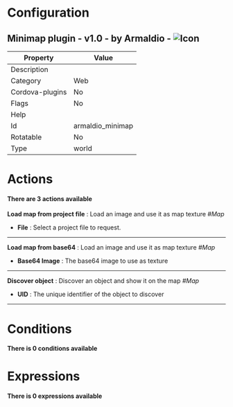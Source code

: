 # Configuration
## Minimap plugin - v1.0 - by Armaldio - <img src='PluginIcon.ico' alt='Icon'>
Property | Value
--- | ---
Description | 
Category | Web
Cordova-plugins | No
Flags | No
Help | 
Id | armaldio_minimap
Rotatable | No
Type | world

# Actions
#### There are 3 actions available
**Load map from project file** : Load an image and use it as map texture *#Map*

* **File** : Select a project file to request.

---

**Load map from base64** : Load an image and use it as map texture *#Map*

* **Base64 Image** : The base64 image to use as texture

---

**Discover object** : Discover an object and show it on the map *#Map*

* **UID** : The unique identifier of the object to discover

---

# Conditions
#### There is 0 conditions available
# Expressions
#### There is 0 expressions available

